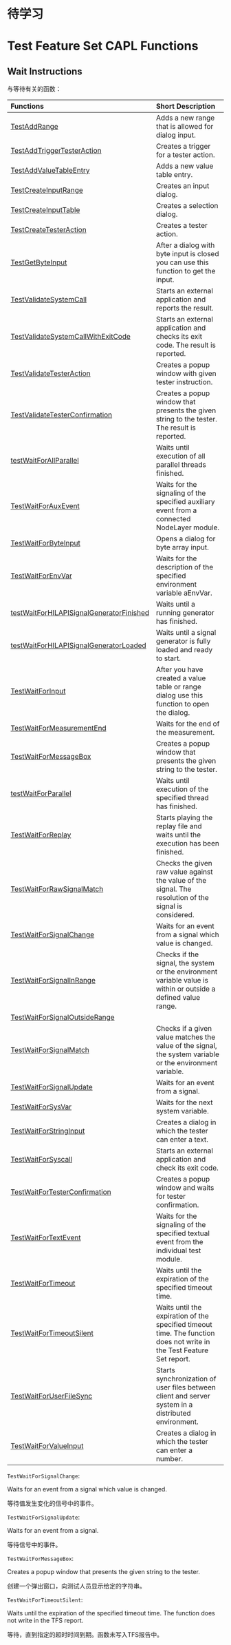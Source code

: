 # 待学习



# Test Feature Set CAPL Functions







## Wait Instructions

与等待有关的函数：

| Functions                                                    | Short Description                                            |
| :----------------------------------------------------------- | :----------------------------------------------------------- |
| [TestAddRange](Functions/CAPLfunctionTestAddRange.htm)       | Adds a new range that is allowed for dialog input.           |
| [TestAddTriggerTesterAction](Functions/CAPLfunctionTestAddTriggerTesterAction.htm) | Creates a trigger for a tester action.                       |
| [TestAddValueTableEntry](Functions/CAPLfunctionTestAddValueTableEntry.htm) | Adds a new value table entry.                                |
| [TestCreateInputRange](Functions/CAPLfunctionTestCreateInputRange.htm) | Creates an input dialog.                                     |
| [TestCreateInputTable](Functions/CAPLfunctionTestCreateInputTable.htm) | Creates a selection dialog.                                  |
| [TestCreateTesterAction](Functions/CAPLfunctionTestCreateTesterAction.htm) | Creates a tester action.                                     |
| [TestGetByteInput](Functions/CAPLfunctionTestGetByteInput.htm) | After a dialog with byte input is closed you can use this function to get the input. |
| [TestValidateSystemCall](Functions/CAPLfunctionTestValidateSystemCall.htm) | Starts an external application and reports the result.       |
| [TestValidateSystemCallWithExitCode](Functions/CAPLfunctionTestValidateSystemCallWithExitCode.htm) | Starts an external application and checks its exit code. The result is reported. |
| [TestValidateTesterAction](Functions/CAPLfunctionTestValidateTesterAction.htm) | Creates a popup window with given tester instruction.        |
| [TestValidateTesterConfirmation](Functions/CAPLfunctionTestValidateTesterConfirmation.htm) | Creates a popup window that presents the given string to the tester. The result is reported. |
| [testWaitForAllParallel](Functions/CAPLfunctionTestWaitForAllParallel.htm) | Waits until execution of all parallel threads finished.      |
| [TestWaitForAuxEvent](Functions/CAPLfunctionTestWaitForAuxEvent.htm) | Waits for the signaling of the specified auxiliary event from a connected NodeLayer module. |
| [TestWaitForByteInput](Functions/CAPLfunctionTestWaitForByteInput.htm) | Opens a dialog for byte array input.                         |
| [TestWaitForEnvVar](Functions/CAPLfunctionTestWaitForEnvVar.htm) | Waits for the description of the specified environment variable aEnvVar. |
| [testWaitForHILAPISignalGeneratorFinished](Functions/CAPLfunctionTestWaitForHILAPISignalGeneratorFinished.htm) | Waits until a running generator has finished.                |
| [testWaitForHILAPISignalGeneratorLoaded](Functions/CAPLfunctionTestWaitForHILAPISignalGeneratorLoaded.htm) | Waits until a signal generator is fully loaded and ready to start. |
| [TestWaitForInput](Functions/CAPLfunctionTestWaitForInput.htm) | After you have created a value table or range dialog use this function to open the dialog. |
| [TestWaitForMeasurementEnd](Functions/CAPLfunctionTestWaitForMeasurementEnd.htm) | Waits for the end of the measurement.                        |
| [TestWaitForMessageBox](Functions/CAPLfunctionTestWaitForMessageBox.htm) | Creates a popup window that presents the given string to the tester. |
| [testWaitForParallel](Functions/CAPLfunctionTestWaitForParallel.htm) | Waits until execution of the specified thread has finished.  |
| [TestWaitForReplay](Functions/CAPLfunctionTestWaitForReplay.htm) | Starts playing the replay file and waits until the execution has been finished. |
| [TestWaitForRawSignalMatch](Functions/CAPLfunctionTestWaitForRawSignalMatch.htm) | Checks the given raw value against the value of the signal. The resolution of the signal is considered. |
| [TestWaitForSignalChange](Functions/CAPLfunctionTestWaitForSignalChange.htm) | Waits for an event from a signal which value is changed.     |
| [TestWaitForSignalInRange](Functions/CAPLfunctionTestWaitForSignalInRange.htm) | Checks if the signal, the system or the environment variable value is within or outside a defined value range. |
| [TestWaitForSignalOutsideRange](Functions/CAPLfunctionTestWaitForSignalOutsideRange.htm) |                                                              |
| [TestWaitForSignalMatch](Functions/CAPLfunctionTestWaitForSignalMatch.htm) | Checks if a given value matches the value of the signal, the system variable or the environment variable. |
| [TestWaitForSignalUpdate](Functions/CAPLfunctionTestWaitForSignalUpdate.htm) | Waits for an event from a signal.                            |
| [TestWaitForSysVar](Functions/CAPLfunctionTestWaitForSysVar.htm) | Waits for the next system variable.                          |
| [TestWaitForStringInput](Functions/CAPLfunctionTestWaitForStringInput.htm) | Creates a dialog in which the tester can enter a text.       |
| [TestWaitForSyscall](Functions/CAPLfunctionTestWaitForSyscall.htm) | Starts an external application and check its exit code.      |
| [TestWaitForTesterConfirmation](Functions/CAPLfunctionTestWaitForTesterConfirmation.htm) | Creates a popup window and waits for tester confirmation.    |
| [TestWaitForTextEvent](Functions/CAPLfunctionTestWaitForTextEvent.htm) | Waits for the signaling of the specified textual event from the individual test module. |
| [TestWaitForTimeout](Functions/CAPLfunctionTestWaitForTimeout.htm) | Waits until the expiration of the specified timeout time.    |
| [TestWaitForTimeoutSilent](Functions/CAPLfunctionTestWaitForTimeoutSilent.htm) | Waits until the expiration of the specified timeout time. The function does not write in the Test Feature Set report. |
| [TestWaitForUserFileSync](Functions/CAPLfunctionTestWaitForUserFileSync.htm) | Starts synchronization of user files between client and server system in a distributed environment. |
| [TestWaitForValueInput](Functions/CAPLfunctionTestWaitForValueInput.htm) | Creates a dialog in which the tester can enter a number.     |







`TestWaitForSignalChange`:

Waits for an event from a signal which value is changed.

等待值发生变化的信号中的事件。





`TestWaitForSignalUpdate`:

Waits for an event from a signal.

等待信号中的事件。





`TestWaitForMessageBox`:

Creates a popup window that presents the given string to the tester.

创建一个弹出窗口，向测试人员显示给定的字符串。



`TestWaitForTimeoutSilent`:

Waits until the expiration of the specified timeout time. The function does not write in the TFS report.

等待，直到指定的超时时间到期。函数未写入TFS报告中。
